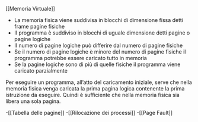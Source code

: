 [[Memoria Virtuale]]

-  La memoria fisica viene suddivisa in blocchi di dimensione fissa detti frame pagine fisiche
-  Il programma è suddiviso in blocchi di uguale dimensione detti pagine o pagine logiche
-  Il numero di pagine logiche può differire dal numero di pagine fisiche
-  Se il numero di pagine logiche è minore del numero di pagine fisiche il programma potrebbe essere caricato tutto in memoria
-  Se la pagine logiche sono di più di quelle fisiche il programma viene caricato parzialmente

Per eseguire un programma, all’atto del caricamento iniziale, serve che nella memoria fisica venga caricata la prima pagina logica contenente la prima istruzione da eseguire. Quindi è sufficiente che nella memoria fisica
sia libera una sola pagina.

-[[Tabella delle pagine]]
-[[Rilocazione dei processi]]
-[[Page Fault]]